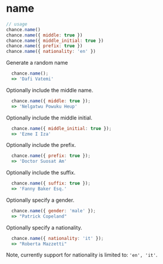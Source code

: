 # name

```js
// usage
chance.name()
chance.name({ middle: true })
chance.name({ middle_initial: true })
chance.name({ prefix: true })
chance.name({ nationality: 'en' })
```

Generate a random name

```js
  chance.name();
  => 'Dafi Vatemi'
```

Optionally include the middle name.

```js
  chance.name({ middle: true });
  => 'Nelgatwu Powuku Heup'
```

Optionally include the middle initial.

```js
  chance.name({ middle_initial: true });
  => 'Ezme I Iza'
```

Optionally include the prefix.

```js
  chance.name({ prefix: true });
  => 'Doctor Suosat Am'
```

Optionally include the suffix.

```js
  chance.name({ suffix: true });
  => 'Fanny Baker Esq.'
```

Optionally specify a gender.

```js
  chance.name({ gender: 'male' });
  => "Patrick Copeland"
```

Optionally specify a nationality.

```js
  chance.name({ nationality: 'it' });
  => "Roberta Mazzetti"
```

Note, currently support for nationality is limited to: `'en', 'it'`.
